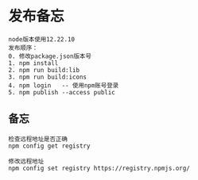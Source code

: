 # 发布备忘

    node版本使用12.22.10
    发布顺序：  
    0. 修改package.json版本号
    1. npm install
    2. npm run build:lib
    3. npm run build:icons
    4. npm login   -- 使用npm账号登录
    5. npm publish --access public

## 备忘
    检查远程地址是否正确
    npm config get registry
    
    修改远程地址
    npm config set registry https://registry.npmjs.org/
    